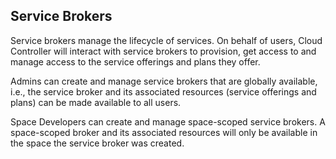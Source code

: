 ## Service Brokers

Service brokers manage the lifecycle of services. On behalf of users, Cloud Controller will interact with service brokers to provision, get access to and manage access to the service offerings and plans they offer.

Admins can create and manage service brokers that are globally available, i.e., the service broker and its associated resources (service offerings and plans) can be made available to all users.

Space Developers can create and manage space-scoped service brokers. A space-scoped broker and its associated resources will only be available in the space the service broker was created.